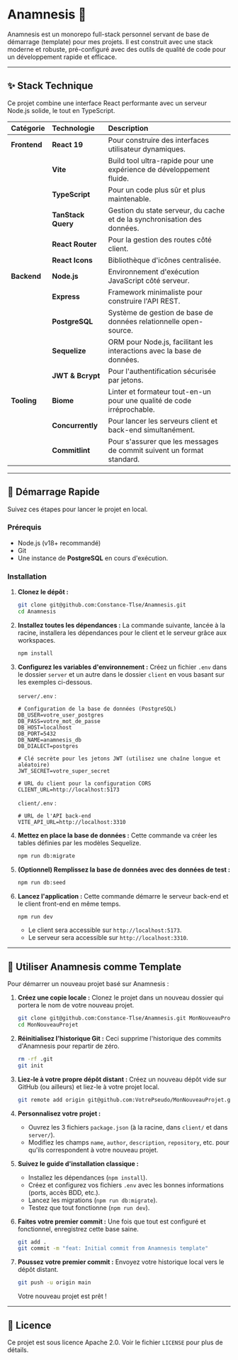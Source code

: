 # Anamnesis 🔮

Anamnesis est un monorepo full-stack personnel servant de base de démarrage (template) pour mes projets. Il est construit avec une stack moderne et robuste, pré-configuré avec des outils de qualité de code pour un développement rapide et efficace.

---

## ✨ Stack Technique

Ce projet combine une interface React performante avec un serveur Node.js solide, le tout en TypeScript.

| Catégorie      | Technologie     | Description                                                              |
| :------------- | :-------------- | :----------------------------------------------------------------------- |
| **Frontend** | **React 19** | Pour construire des interfaces utilisateur dynamiques.                   |
|                | **Vite** | Build tool ultra-rapide pour une expérience de développement fluide.     |
|                | **TypeScript** | Pour un code plus sûr et plus maintenable.                               |
|                | **TanStack Query** | Gestion du state serveur, du cache et de la synchronisation des données. |
|                | **React Router** | Pour la gestion des routes côté client.                                  |
|                | **React Icons** | Bibliothèque d'icônes centralisée.                                       |
| **Backend** | **Node.js** | Environnement d'exécution JavaScript côté serveur.                       |
|                | **Express** | Framework minimaliste pour construire l'API REST.                        |
|                | **PostgreSQL** | Système de gestion de base de données relationnelle open-source.         |
|                | **Sequelize** | ORM pour Node.js, facilitant les interactions avec la base de données.   |
|                | **JWT & Bcrypt** | Pour l'authentification sécurisée par jetons.                            |
| **Tooling** | **Biome** | Linter et formateur tout-en-un pour une qualité de code irréprochable.   |
|                | **Concurrently** | Pour lancer les serveurs client et back-end simultanément.               |
|                | **Commitlint** | Pour s'assurer que les messages de commit suivent un format standard.    |

---

## 🚀 Démarrage Rapide

Suivez ces étapes pour lancer le projet en local.

### Prérequis

-   Node.js (v18+ recommandé)
-   Git
-   Une instance de **PostgreSQL** en cours d'exécution.

### Installation

1.  **Clonez le dépôt :**

    ```bash
    git clone git@github.com:Constance-Tlse/Anamnesis.git
    cd Anamnesis
    ```

2.  **Installez toutes les dépendances :** La commande suivante, lancée à la racine, installera les dépendances pour le client et le serveur grâce aux workspaces.

    ```bash
    npm install
    ```

3.  **Configurez les variables d'environnement :** Créez un fichier `.env` dans le dossier `server` et un autre dans le dossier `client` en vous basant sur les exemples ci-dessous.

    `server/.env` :

    ```properties
    # Configuration de la base de données (PostgreSQL)
    DB_USER=votre_user_postgres
    DB_PASS=votre_mot_de_passe
    DB_HOST=localhost
    DB_PORT=5432
    DB_NAME=anamnesis_db
    DB_DIALECT=postgres

    # Clé secrète pour les jetons JWT (utilisez une chaîne longue et aléatoire)
    JWT_SECRET=votre_super_secret

    # URL du client pour la configuration CORS
    CLIENT_URL=http://localhost:5173
    ```

    `client/.env` :

    ```properties
    # URL de l'API back-end
    VITE_API_URL=http://localhost:3310
    ```

4.  **Mettez en place la base de données :** Cette commande va créer les tables définies par les modèles Sequelize.

    ```bash
    npm run db:migrate
    ```

5.  **(Optionnel) Remplissez la base de données avec des données de test :**

    ```bash
    npm run db:seed
    ```

6.  **Lancez l'application :** Cette commande démarre le serveur back-end et le client front-end en même temps.

    ```bash
    npm run dev
    ```

    * Le client sera accessible sur `http://localhost:5173`.
    * Le serveur sera accessible sur `http://localhost:3310`.

---

## 🚀 Utiliser Anamnesis comme Template

Pour démarrer un nouveau projet basé sur Anamnesis :

1.  **Créez une copie locale :** Clonez le projet dans un nouveau dossier qui portera le nom de votre nouveau projet.

    ```bash
    git clone git@github.com:Constance-Tlse/Anamnesis.git MonNouveauProjet
    cd MonNouveauProjet
    ```

2.  **Réinitialisez l'historique Git :** Ceci supprime l'historique des commits d'Anamnesis pour repartir de zéro.

    ```bash
    rm -rf .git
    git init
    ```

3.  **Liez-le à votre propre dépôt distant :** Créez un nouveau dépôt vide sur GitHub (ou ailleurs) et liez-le à votre projet local.

    ```bash
    git remote add origin git@github.com:VotrePseudo/MonNouveauProjet.git
    ```

4.  **Personnalisez votre projet :**
    * Ouvrez les 3 fichiers `package.json` (à la racine, dans `client/` et dans `server/`).
    * Modifiez les champs `name`, `author`, `description`, `repository`, etc. pour qu'ils correspondent à votre nouveau projet.

5.  **Suivez le guide d'installation classique :**
    * Installez les dépendances (`npm install`).
    * Créez et configurez vos fichiers `.env` avec les bonnes informations (ports, accès BDD, etc.).
    * Lancez les migrations (`npm run db:migrate`).
    * Testez que tout fonctionne (`npm run dev`).

6.  **Faites votre premier commit :** Une fois que tout est configuré et fonctionnel, enregistrez cette base saine.

    ```bash
    git add .
    git commit -m "feat: Initial commit from Anamnesis template"
    ```

7.  **Poussez votre premier commit :** Envoyez votre historique local vers le dépôt distant.

    ```bash
    git push -u origin main
    ```

    Votre nouveau projet est prêt !

---

## 📜 Licence

Ce projet est sous licence Apache 2.0. Voir le fichier `LICENSE` pour plus de détails.